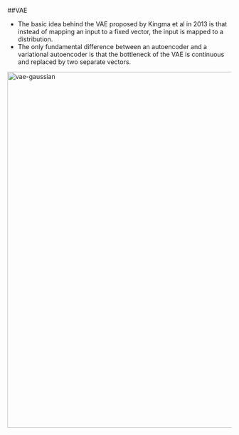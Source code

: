 <!---
Started to write on Sep 7 2021
Zahra
-->


##VAE
  - The basic idea behind the VAE proposed by Kingma et al in 2013 is that instead of mapping an input to a fixed vector, the input is mapped to a distribution.
  - The only fundamental difference between an autoencoder and a variational autoencoder is that the bottleneck of the VAE is continuous and replaced by two separate vectors.
 
 <img width="800" alt="vae-gaussian" src="https://user-images.githubusercontent.com/46463022/132400632-0cb86cc9-1dc6-4753-a6e0-8c42844be46c.png">
